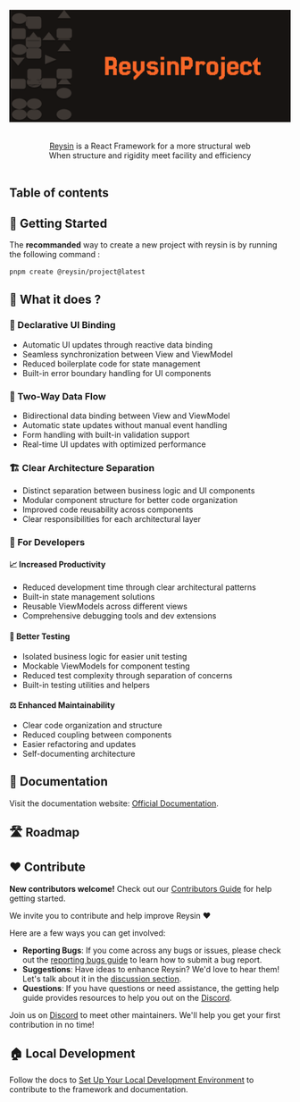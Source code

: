 ![banner](./banner.png)

<p align="center">
  <br/>
  <a href="http://reysin.fr/">Reysin</a> is a React Framework for a more structural web
  <br/>
  When structure and rigidity meet facility and efficiency
  <br/><br/>
</p>

## Table of contents

## 🚀 Getting Started

The **recommanded** way to create a new project with reysin is by running the following command :

```bash
pnpm create @reysin/project@latest
```

## 🧩 What it does ?

### 📱 Declarative UI Binding

- Automatic UI updates through reactive data binding
- Seamless synchronization between View and ViewModel
- Reduced boilerplate code for state management
- Built-in error boundary handling for UI components

### 🔄 Two-Way Data Flow

- Bidirectional data binding between View and ViewModel
- Automatic state updates without manual event handling
- Form handling with built-in validation support
- Real-time UI updates with optimized performance

### 🏗 Clear Architecture Separation

- Distinct separation between business logic and UI components
- Modular component structure for better code organization
- Improved code reusability across components
- Clear responsibilities for each architectural layer

### 🎯 For Developers

#### 📈 Increased Productivity

- Reduced development time through clear architectural patterns
- Built-in state management solutions
- Reusable ViewModels across different views
- Comprehensive debugging tools and dev extensions

#### 🧪 Better Testing

- Isolated business logic for easier unit testing
- Mockable ViewModels for component testing
- Reduced test complexity through separation of concerns
- Built-in testing utilities and helpers

#### ⚖️ Enhanced Maintainability

- Clear code organization and structure
- Reduced coupling between components
- Easier refactoring and updates
- Self-documenting architecture

## 📖 Documentation

Visit the documentation website: [Official Documentation](https://reysinproject.github.io/documentation/).

## 🛣️ Roadmap

## ❤️ Contribute
**New contributors welcome!** Check out our [Contributors Guide](CONTRIBUTING.md) for help getting started.

We invite you to contribute and help improve Reysin ❤️

Here are a few ways you can get involved:

- **Reporting Bugs**: If you come across any bugs or issues, please check out the [reporting bugs guide]() to learn how to submit a bug report.
- **Suggestions**: Have ideas to enhance Reysin? We'd love to hear them! Let's talk about it in the [discussion section](https://github.com/orgs/ReysinProject/discussions).
- **Questions**: If you have questions or need assistance, the getting help guide provides resources to help you out on the [Discord](https://discord.gg/BT29p5hnwG).


Join us on [Discord](https://discord.gg/BT29p5hnwG) to meet other maintainers. We'll help you get your first contribution in no time!

## 🏠 Local Development

Follow the docs to [Set Up Your Local Development Environment](LOCAL_DEVELOPMENT.md) to contribute to the framework and documentation.